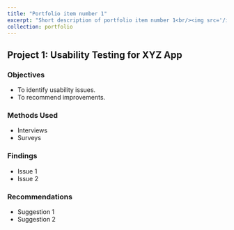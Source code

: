 ```yaml
---
title: "Portfolio item number 1"
excerpt: "Short description of portfolio item number 1<br/><img src='/images/500x300.png'>"
collection: portfolio
---
```


## Project 1: Usability Testing for XYZ App

### Objectives
- To identify usability issues.
- To recommend improvements.

### Methods Used
- Interviews
- Surveys

### Findings
- Issue 1
- Issue 2

### Recommendations
- Suggestion 1
- Suggestion 2

